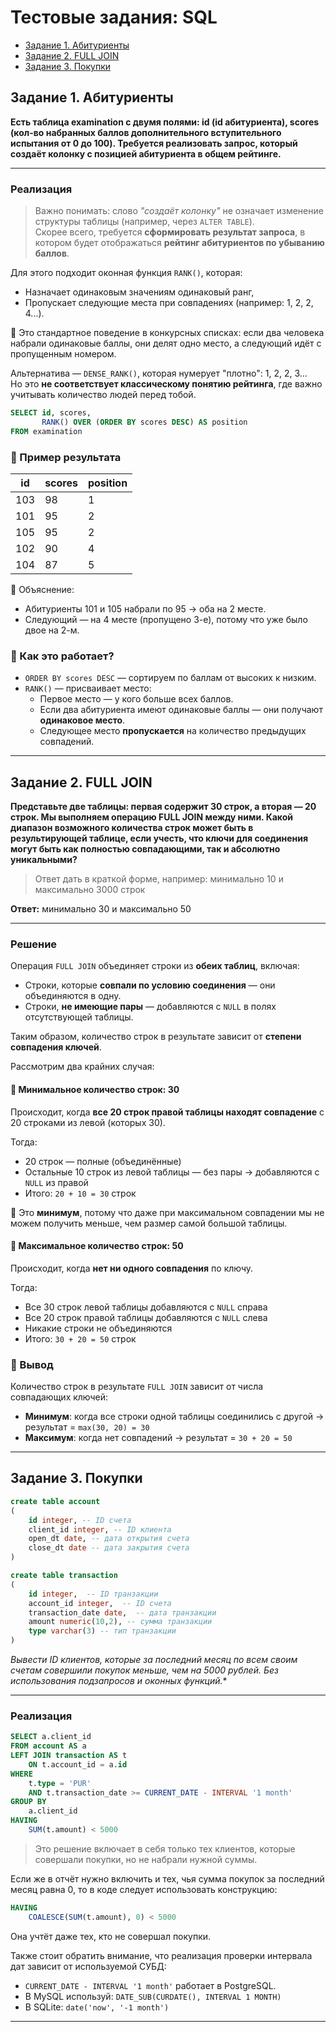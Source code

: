# Тестовые задания: SQL

- [Задание 1. Абитуриенты](#задание-1-абитуриенты)
- [Задание 2. FULL JOIN](#задание-2-full-join)
- [Задание 3. Покупки](#задание-3-покупки)

## Задание 1. Абитуриенты

**Есть таблица examination с двумя полями: id (id абитуриента), scores (кол-во набранных баллов дополнительного вступительного испытания от 0 до 100). Требуется реализовать запрос, который создаёт колонку с позицией абитуриента в общем рейтинге.**

---

### Реализация

> Важно понимать: слово *"создаёт колонку"* не означает изменение структуры таблицы (например, через `ALTER TABLE`).  
> Скорее всего, требуется **сформировать результат запроса**, в котором будет отображаться **рейтинг абитуриентов по убыванию баллов**.

Для этого подходит оконная функция `RANK()`, которая:
- Назначает одинаковым значениям одинаковый ранг,
- Пропускает следующие места при совпадениях (например: 1, 2, 2, 4...).

🔹 Это стандартное поведение в конкурсных списках: если два человека набрали одинаковые баллы, они делят одно место, а следующий идёт с пропущенным номером.

Альтернатива — `DENSE_RANK()`, которая нумерует "плотно": 1, 2, 2, 3...  
Но это **не соответствует классическому понятию рейтинга**, где важно учитывать количество людей перед тобой.

```sql
SELECT id, scores,
       RANK() OVER (ORDER BY scores DESC) AS position
FROM examination
```

### 🧪 Пример результата

| id  | scores | position |
|-----|--------|----------|
| 103 | 98     | 1        |
| 101 | 95     | 2        |
| 105 | 95     | 2        |
| 102 | 90     | 4        |
| 104 | 87     | 5        |

🔹 Объяснение:
- Абитуриенты 101 и 105 набрали по 95 → оба на 2 месте.
- Следующий — на 4 месте (пропущено 3-е), потому что уже было двое на 2-м.

### 📌 Как это работает?

- `ORDER BY scores DESC` — сортируем по баллам от высоких к низким.
- `RANK()` — присваивает место:
  - Первое место — у кого больше всех баллов.
  - Если два абитуриента имеют одинаковые баллы — они получают **одинаковое место**.
  - Следующее место **пропускается** на количество предыдущих совпадений.

---

## Задание 2. FULL JOIN

**Представьте две таблицы: первая содержит 30 строк, а вторая — 20 строк. Мы выполняем операцию FULL JOIN между ними. Какой диапазон возможного количества строк может быть в результирующей таблице, если учесть, что ключи для соединения могут быть как полностью совпадающими, так и абсолютно уникальными?**

> Ответ дать в краткой форме, например: минимально 10 и максимально 3000 строк

**Ответ:** минимально 30 и максимально 50

---

### Решение

Операция `FULL JOIN` объединяет строки из **обеих таблиц**, включая:
- Строки, которые **совпали по условию соединения** — они объединяются в одну.
- Строки, **не имеющие пары** — добавляются с `NULL` в полях отсутствующей таблицы.

Таким образом, количество строк в результате зависит от **степени совпадения ключей**.

Рассмотрим два крайних случая:

#### 🔽 Минимальное количество строк: **30**

Происходит, когда **все 20 строк правой таблицы находят совпадение** с 20 строками из левой (которых 30).

Тогда:
- 20 строк — полные (объединённые)
- Остальные 10 строк из левой таблицы — без пары → добавляются с `NULL` из правой
- Итого: `20 + 10 = 30` строк

🔹 Это **минимум**, потому что даже при максимальном совпадении мы не можем получить меньше, чем размер самой большой таблицы.

#### 🔼 Максимальное количество строк: **50**

Происходит, когда **нет ни одного совпадения** по ключу.

Тогда:
- Все 30 строк левой таблицы добавляются с `NULL` справа
- Все 20 строк правой таблицы добавляются с `NULL` слева
- Никакие строки не объединяются
- Итого: `30 + 20 = 50` строк

### 📌 Вывод

Количество строк в результате `FULL JOIN` зависит от числа совпадающих ключей:
- **Минимум**: когда все строки одной таблицы соединились с другой → результат = `max(30, 20) = 30`
- **Максимум**: когда нет совпадений → результат = `30 + 20 = 50`

---

## Задание 3. Покупки

```sql
create table account
(
    id integer, -- ID счета
    client_id integer, -- ID клиента
    open_dt date, -- дата открытия счета
    close_dt date -- дата закрытия счета
)

create table transaction
(
    id integer,  -- ID транзакции
    account_id integer,  -- ID счета
    transaction_date date,  -- дата транзакции
    amount numeric(10,2), -- сумма транзакции
    type varchar(3) -- тип транзакции
)
```

*Вывести ID клиентов, которые за последний месяц по всем своим счетам совершили покупок меньше, чем на 5000 рублей. Без использования подзапросов и оконных функций.**

---

### Реализация

```sql
SELECT a.client_id
FROM account AS a
LEFT JOIN transaction AS t
    ON t.account_id = a.id
WHERE
    t.type = 'PUR'
    AND t.transaction_date >= CURRENT_DATE - INTERVAL '1 month'
GROUP BY
    a.client_id
HAVING
    SUM(t.amount) < 5000
```

> Это решение включает в себя только тех клиентов, которые совершали покупки, но не набрали нужной суммы.

Если же в отчёт нужно включить и тех, чья сумма покупок за последний месяц равна 0, то в коде следует использовать конструкцию:

```sql
HAVING
    COALESCE(SUM(t.amount), 0) < 5000
```

Она учтёт даже тех, кто не совершал покупки.

Также стоит обратить внимание, что реализация проверки интервала дат зависит от используемой СУБД:

- `CURRENT_DATE - INTERVAL '1 month'` работает в PostgreSQL.
- В MySQL используй: `DATE_SUB(CURDATE(), INTERVAL 1 MONTH)`
- В SQLite: `date('now', '-1 month')`

---
